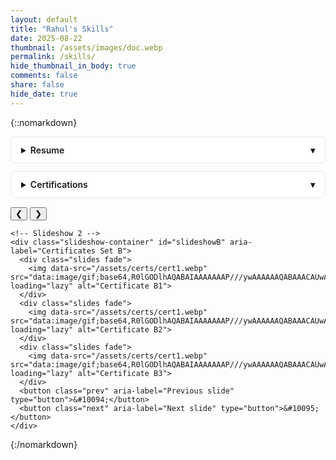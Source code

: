 ```yaml
---
layout: default
title: "Rahul's Skills"
date: 2025-08-22
thumbnail: /assets/images/doc.webp
permalink: /skills/
hide_thumbnail_in_body: true
comments: false
share: false
hide_date: true
---
```


{::nomarkdown}
<!-- Accordion item -->
<details>
    <summary>Resume</summary>
    <div>
        <p>
            <a href="https://s3.eu-central-1.amazonaws.com/up.raindrop.io/raindrop/files/131/434/127/2/Rahul_Bhattacharya_Resume.pdf?X-Amz-Algorithm=AWS4-HMAC-SHA256&X-Amz-Content-Sha256=UNSIGNED-PAYLOAD&X-Amz-Credential=ASIAZWICFKR6YH22NLLV%2F20250826%2Feu-central-1%2Fs3%2Faws4_request&X-Amz-Date=20250826T213353Z&X-Amz-Expires=1800&X-Amz-Security-Token=IQoJb3JpZ2luX2VjECEaDGV1LWNlbnRyYWwtMSJIMEYCIQCRrw4EC%2FmJknPCOGzSxtvm202g3%2Ff0wX%2BAo%2B9JgJMOtQIhALHAcWypDoKaeAH91nzv4qlxSY3O9FLsJNGbDk60CfG7KvgDCHoQABoMNjY2MjYxMzQ1NDA1IgyIGFzn5uGhyMT%2B%2BO0q1QPNqVr%2BjA0otvU3cEkmYBIspKa3g0umNkfBS7v7mrOw%2Fidn%2F8kCx%2B93ufdqapKv91l9vDXmOZT0jim7cCapc26OVDxyINzGIj0Foix6szzTZGfFC5rWnUnBq0Zoyx6p%2FF9%2F7AAAlyzGLdKEqwEw7T9D%2Fb7BpIXwI1lwqGkbByQLgj2nwQYh6PaAMkn5AF65%2B%2F7kcWGmW4skZQAxfSlPyk8zYF9Mn6thng9ryMvUwAowAGdTR%2Bj89SUwwE3bnOGcrn3D0xSQJ3T55chqdjGfTdbdWnDex0PR8vk%2Fn5vDE%2FjHqty3PwKBrnJiBR7BliO9Lh%2BF6xg1clg4hOTgz46Egw0KLO85QTRZPC8Z7jQuz2lNmd5ODdUF5JIsButShoGYMv7mZu9myVPqKjnr%2BMhsMtITPPKt3bYTRqJeydY2ih9cQmPsfYNXi0rqtOBmORQSX1UBgrMhuyelmxanOltJcVEwi1npkuy0SYS9K8Pn5mqxbHeR5iGiNXn%2FCTp9fv%2BUP2ntTXr9MbKYSW9pZW5oFQoqUS4Z6hb%2BnrRKqqGlSV%2BYXYZ5gcLHCqu9ICDFPcBnwoLSN0aPbv%2BGWwSh6dvUCg8vPSU2%2BK2oleljXT6R89hyffQbO9NCMKHOt8UGOqQBYGjDgNFdyrm72QAjr85I%2F5Vh6ADiQc7SoUAX46kJencvRc0TYhRtavB5wbRt3Bgjd7N5QW7kHUjHvUJLMrWF2ON2afAj7mij%2BwMhNc0u5jFryLyw%2BTg8LksvUt2E2qJP4Wzucu4DTe9AnaBSfNW1mpE5iKvY4JuJkRjouLEO4M8HTdPB4vVh0miobPz2eXLRbbk96m5mY5A7uWzlyN4e3c%2FZDMg%3D&X-Amz-Signature=2b44b99d5f98ae38f2e9a1e0fcb5f100a3e62161ef5047cfd77d6a47eaf4036a&X-Amz-SignedHeaders=host&x-amz-checksum-mode=ENABLED&x-id=GetObject" target="_blank">Rahul Bhattacharya Resume</a>
        </p>
    </div>
</details>

<details>
    <summary>Certifications</summary>
    <div>
        <p>
            <a href="https://s3.eu-central-1.amazonaws.com/up.raindrop.io/raindrop/files/931/216/913/Data_Visualization_Tableau_Certification.jpeg?X-Amz-Algorithm=AWS4-HMAC-SHA256&X-Amz-Content-Sha256=UNSIGNED-PAYLOAD&X-Amz-Credential=ASIAZWICFKR63HTA3GQU%2F20250826%2Feu-central-1%2Fs3%2Faws4_request&X-Amz-Date=20250826T213814Z&X-Amz-Expires=1800&X-Amz-Security-Token=IQoJb3JpZ2luX2VjECEaDGV1LWNlbnRyYWwtMSJGMEQCIE6nw43U1p%2FXPwfVV2oKNFIK5KbowqquCnCnwfVJGXANAiBVodcJmz6%2BEc91k1%2FwsDOwmMCueGwKyuoyVcouxmoRTSr4Awh6EAAaDDY2NjI2MTM0NTQwNSIMDnb16BYqG10qG4NNKtUDvH4dpXvp7H29vUTROOykHBsIXK%2BjJ5VfmVXdQJmtaCcbF6pyEKGOvrAzGBRK5bms%2FjV%2B3%2FnFOj9htMmHArYsYsE7DIY%2BdDAih%2Fsj74bwLa1wSkyDGlpf2jn6xIdjmXx7aJbp%2BUuZho9c6LoInVQ9zCSbz1EZ9AW%2BBPztp28oM3GarHJtbfc55rxqTP0fmY%2BQtwV14b3DyJ01YT7shSuzD%2FKUL6XEx%2FUi5Tw8g3FHMZlfkfzLsI0EyXulmLVK5PkANuvzNgVhCbouuzMvUfYHZjSWeJBlyJi8Pb2HpGdDZIeWV55zyNlbYiyoYpOVhjguuvAOnX3LFQwjou0SwaIIzFuOxZqzZEEqWuNWD3GjdlIQJO3cwYV0fQnax%2FgISDBOzkZ5ItWpz65ZLc8QofOCi7%2FDu0%2FoSkc5ods6tC24EkUnyFPwKAr51F3dvmMAX8KLupvsMYvtZwVGsVG0qnR7DOonbqyVN6krGdgYd32FYJ0ZJHJkBuCkul%2ByF3OxAte3LJdjWMR7Nc5Wio%2BGaS1kghxmOete2%2FS%2Bm6MIcqz3lPcDiwPJ4yyCWt%2BoS3G0gHcGKX6X69OOVpnq5BqGWBTuGYOn%2BcpzXQA52j2WLmhZXbwkxIMLODC6yLfFBjqmAerji8D2nn3OVkHWafsrQldhNNutNLV4T6xLsa2Wqq8CWnB%2BhMwTVj48%2BrEPWi7rawQEJQB%2F4uRBN6D%2BAFAGDHd1JkD289wrQewAaDK4cXauXwM26EY%2F9iPKsM6BwdcjE0LlXyXQI0CL%2BySKeJ1ySH8xbxDxb3CwIBREyD7y2GgdaWTC2Svm84hj1S5oZaEQhcSweNclqgwmECmhYxPFjKg6eBE1VM0%3D&X-Amz-Signature=2689fa86d5344ed059daa578ee77c450a91038b0feaedaf5b3f9debdb3a7b9de&X-Amz-SignedHeaders=host&x-amz-checksum-mode=ENABLED&x-id=GetObject" target="_blank">Tableau Desktop Specialist Certificate</a>
        </p>
    </div>
</details>

<style>
  details { border: 1px solid #e5e7eb; border-radius: 8px; padding: .75rem 1rem; margin: .75rem 0; background:#fff; }
  details[open] { box-shadow: 0 2px 10px rgba(0,0,0,.05); }
  summary { cursor: pointer; font-weight: 600; outline: none; }
  summary::-webkit-details-marker { display: none; }
  summary::after { content:"▾"; float:right; transition: transform .2s ease; }
  details[open] summary::after { transform: rotate(180deg); }
  details > div { margin-top: .75rem; }
</style>

  <section class="slideshows">
    <!-- Slideshow 1 -->
    <div class="slideshow-container" id="slideshowA" aria-label="Certificates Set A">
      <div class="slides fade">
        <img data-src="https://rahulbhattacharya1.github.io/assets/images/ai_image_classifier.webp" src="data:image/gif;base64,R0lGODlhAQABAIAAAAAAAP///ywAAAAAAQABAAACAUwAOw==" loading="lazy" alt="Certificate A1">
      </div>
      <div class="slides fade">
        <img data-src="/assets/certs/cert1.webp" src="data:image/gif;base64,R0lGODlhAQABAIAAAAAAAP///ywAAAAAAQABAAACAUwAOw==" loading="lazy" alt="Certificate A2">
      </div>
      <div class="slides fade">
        <img data-src="/assets/certs/cert1.webp" src="data:image/gif;base64,R0lGODlhAQABAIAAAAAAAP///ywAAAAAAQABAAACAUwAOw==" loading="lazy" alt="Certificate A3">
      </div>
      <button class="prev" aria-label="Previous slide" type="button">&#10094;</button>
      <button class="next" aria-label="Next slide" type="button">&#10095;</button>
    </div>

    <!-- Slideshow 2 -->
    <div class="slideshow-container" id="slideshowB" aria-label="Certificates Set B">
      <div class="slides fade">
        <img data-src="/assets/certs/cert1.webp" src="data:image/gif;base64,R0lGODlhAQABAIAAAAAAAP///ywAAAAAAQABAAACAUwAOw==" loading="lazy" alt="Certificate B1">
      </div>
      <div class="slides fade">
        <img data-src="/assets/certs/cert1.webp" src="data:image/gif;base64,R0lGODlhAQABAIAAAAAAAP///ywAAAAAAQABAAACAUwAOw==" loading="lazy" alt="Certificate B2">
      </div>
      <div class="slides fade">
        <img data-src="/assets/certs/cert1.webp" src="data:image/gif;base64,R0lGODlhAQABAIAAAAAAAP///ywAAAAAAQABAAACAUwAOw==" loading="lazy" alt="Certificate B3">
      </div>
      <button class="prev" aria-label="Previous slide" type="button">&#10094;</button>
      <button class="next" aria-label="Next slide" type="button">&#10095;</button>
    </div>
  </section>

<script>
  function initSlideshow(container) {
    const slides = container.getElementsByClassName("slides");
    const prev = container.querySelector(".prev");
    const next = container.querySelector(".next");

    let i = 0;
    let timer = null;
    let started = false;

    function lazyLoad() {
      container.querySelectorAll("img[data-src]").forEach(img => {
        if (!img.src) img.src = img.dataset.src;
      });
    }

    function show(n) {
      for (let k = 0; k < slides.length; k++) slides[k].style.display = "none";
      if (typeof n === "number") { i = n; } else { i++; }
      if (i >= slides.length) i = 0;
      if (i < 0) i = slides.length - 1;
      slides[i].style.display = "block";
      clearTimeout(timer);
      timer = setTimeout(show, 3000);
    }

    function start() {
      if (started) return;
      started = true;
      lazyLoad();
      show(0);
    }

    prev.addEventListener("click", () => show(i - 1));
    next.addEventListener("click", () => show(i + 1));

    const io = new IntersectionObserver((entries) => {
      if (entries[0].isIntersecting) start();
    }, { threshold: 0.2 });

    io.observe(container);
  }

  document.querySelectorAll(".slideshow-container").forEach(initSlideshow);
</script>

{:/nomarkdown}
